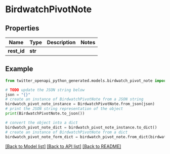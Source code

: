 # BirdwatchPivotNote


## Properties

Name | Type | Description | Notes
------------ | ------------- | ------------- | -------------
**rest_id** | **str** |  | 

## Example

```python
from twitter_openapi_python_generated.models.birdwatch_pivot_note import BirdwatchPivotNote

# TODO update the JSON string below
json = "{}"
# create an instance of BirdwatchPivotNote from a JSON string
birdwatch_pivot_note_instance = BirdwatchPivotNote.from_json(json)
# print the JSON string representation of the object
print(BirdwatchPivotNote.to_json())

# convert the object into a dict
birdwatch_pivot_note_dict = birdwatch_pivot_note_instance.to_dict()
# create an instance of BirdwatchPivotNote from a dict
birdwatch_pivot_note_form_dict = birdwatch_pivot_note.from_dict(birdwatch_pivot_note_dict)
```
[[Back to Model list]](../README.md#documentation-for-models) [[Back to API list]](../README.md#documentation-for-api-endpoints) [[Back to README]](../README.md)


